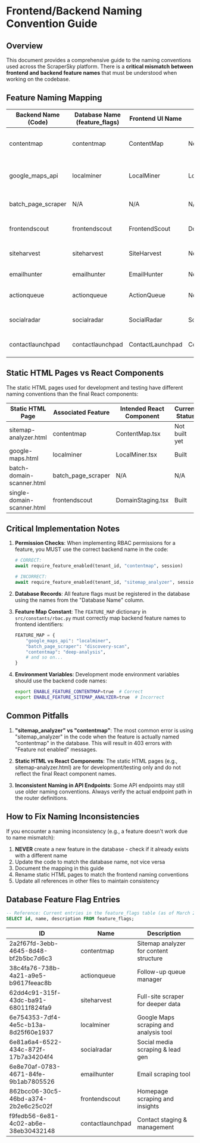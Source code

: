 # Frontend/Backend Naming Convention Guide

## Overview

This document provides a comprehensive guide to the naming conventions used across the ScraperSky platform. There is a **critical mismatch between frontend and backend feature names** that must be understood when working on the codebase.

## Feature Naming Mapping

| Backend Name (Code) | Database Name (feature_flags) | Frontend UI Name | Frontend Component | Description |
|---------------------|------------------------------|------------------|-------------------|-------------|
| contentmap          | contentmap                   | ContentMap       | Not built yet     | Sitemap analyzer for content structure |
| google_maps_api     | localminer                   | LocalMiner       | LocalMiner.tsx    | Google Maps scraping and analysis tool |
| batch_page_scraper  | N/A                          | N/A              | N/A               | Batch page scraping functionality |
| frontendscout       | frontendscout                | FrontendScout    | DomainStaging.tsx | Homepage scraping and insights |
| siteharvest         | siteharvest                  | SiteHarvest      | Not built yet     | Full-site scraper for deeper data |
| emailhunter         | emailhunter                  | EmailHunter      | Not built yet     | Email scraping tool |
| actionqueue         | actionqueue                  | ActionQueue      | Not built yet     | Follow-up queue manager |
| socialradar         | socialradar                  | SocialRadar      | SocialStaging.tsx | Social media scraping & lead gen |
| contactlaunchpad    | contactlaunchpad             | ContactLaunchpad | ContactStaging.tsx| Contact staging & management |

## Static HTML Pages vs React Components

The static HTML pages used for development and testing have different naming conventions than the final React components:

| Static HTML Page | Associated Feature | Intended React Component | Current Status |
|------------------|-------------------|--------------------------|----------------|
| sitemap-analyzer.html | contentmap | ContentMap.tsx | Not built yet |
| google-maps.html | localminer | LocalMiner.tsx | Built |
| batch-domain-scanner.html | batch_page_scraper | N/A | N/A |
| single-domain-scanner.html | frontendscout | DomainStaging.tsx | Built |

## Critical Implementation Notes

1. **Permission Checks**: When implementing RBAC permissions for a feature, you MUST use the correct backend name in the code:
   ```python
   # CORRECT:
   await require_feature_enabled(tenant_id, "contentmap", session)
   
   # INCORRECT:
   await require_feature_enabled(tenant_id, "sitemap_analyzer", session)
   ```

2. **Database Records**: All feature flags must be registered in the database using the names from the "Database Name" column.

3. **Feature Map Constant**: The `FEATURE_MAP` dictionary in `src/constants/rbac.py` must correctly map backend feature names to frontend identifiers:
   ```python
   FEATURE_MAP = {
       "google_maps_api": "localminer",
       "batch_page_scraper": "discovery-scan",
       "contentmap": "deep-analysis",
       # and so on...
   }
   ```

4. **Environment Variables**: Development mode environment variables should use the backend code names:
   ```bash
   export ENABLE_FEATURE_CONTENTMAP=true  # Correct
   export ENABLE_FEATURE_SITEMAP_ANALYZER=true  # Incorrect
   ```

## Common Pitfalls

1. **"sitemap_analyzer" vs "contentmap"**: The most common error is using "sitemap_analyzer" in the code when the feature is actually named "contentmap" in the database. This will result in 403 errors with "Feature not enabled" messages.

2. **Static HTML vs React Components**: The static HTML pages (e.g., sitemap-analyzer.html) are for development/testing only and do not reflect the final React component names.

3. **Inconsistent Naming in API Endpoints**: Some API endpoints may still use older naming conventions. Always verify the actual endpoint path in the router definitions.

## How to Fix Naming Inconsistencies

If you encounter a naming inconsistency (e.g., a feature doesn't work due to name mismatch):

1. **NEVER** create a new feature in the database - check if it already exists with a different name
2. Update the code to match the database name, not vice versa
3. Document the mapping in this guide
4. Rename static HTML pages to match the frontend naming conventions
5. Update all references in other files to maintain consistency

## Database Feature Flag Entries

```sql
-- Reference: Current entries in the feature_flags table (as of March 2024)
SELECT id, name, description FROM feature_flags;
```

| ID | Name | Description |
|----|------|-------------|
| 2a2f67fd-3ebb-4645-8d48-bf2b5bc7d6c3 | contentmap | Sitemap analyzer for content structure |
| 38c4fa76-738b-4a21-a9e5-b9617feeac8b | actionqueue | Follow-up queue manager |
| 62dd4c91-315f-43dc-ba91-68011f824fa9 | siteharvest | Full-site scraper for deeper data |
| 6e754353-7df4-4e5c-b13a-8d25f60e1937 | localminer | Google Maps scraping and analysis tool |
| 6e81a6a4-6522-434c-872f-17b7a34204f4 | socialradar | Social media scraping & lead gen |
| 6e8e70af-0783-4671-84fe-9b1ab7805526 | emailhunter | Email scraping tool |
| 862bcc06-30c5-46bd-a374-2b2e6c25c02f | frontendscout | Homepage scraping and insights |
| f9fedb56-6e81-4c02-ab6e-38eb30432148 | contactlaunchpad | Contact staging & management |